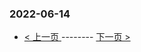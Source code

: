 ### 2022-06-14 
 

- [ < 上一页 ](https://github.com/able8/weibo-hot-record/blob/master/2022-06-13.md) -------- [ 下一页 > ](https://github.com/able8/weibo-hot-record/blob/master/2022-06-15.md)
